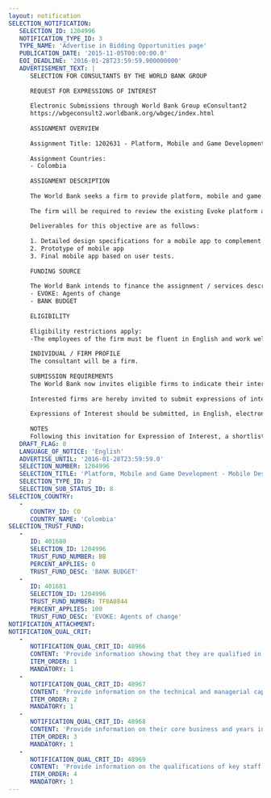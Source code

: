 ```yaml
---
layout: notification
SELECTION_NOTIFICATION: 
   SELECTION_ID: 1204996
   NOTIFICATION_TYPE_ID: 3
   TYPE_NAME: 'Advertise in Bidding Opportunities page'
   PUBLICATION_DATE: '2015-11-05T00:00:00.0'
   EOI_DEADLINE: '2016-01-28T23:59:59.900000000'
   ADVERTISEMENT_TEXT: |
      SELECTION FOR CONSULTANTS BY THE WORLD BANK GROUP
      
      REQUEST FOR EXPRESSIONS OF INTEREST
      
      Electronic Submissions through World Bank Group eConsultant2
      https://wbgeconsult2.worldbank.org/wbgec/index.html
      
      ASSIGNMENT OVERVIEW
      
      Assignment Title: 1202631 - Platform, Mobile and Game Development - Mobile Design - Competitive Firm Contract
      
      Assignment Countries:
      - Colombia
      
      ASSIGNMENT DESCRIPTION
      
      The World Bank seeks a firm to provide platform, mobile and game design and development support to the existing beta version of Evoke 2.0. The Evoke 2.0 platform will be an open source resource available to partner organizations around the world. Through this Project on Peace in Colombia, the World Bank seeks technology developers to prepare the Evoke platform for this open source phase and provide the framework to scale the project globally. The firm will be responsible for assisting the World Bank team to design and develop a mobile app to complement the on-line version of Evoke.
      
      The firm will be required to review the existing Evoke platform and game play to design a mobile version of Evoke to be designed as an app and played on Android platforms. The mobile version should both replicate those aspects of the Evoke platform that transfer to a mobile device as well as identify those areas that can not be replicated on a smaller screen. Moreover, the firm should identify those areas of design that can be only done with a mobile device that can not be done with a web platform for instance photos and geo-location. After the design phase, the firm will be expected to develop a prototype app to be tested with a number of participants in Colombia as part of the project. Finally, based on the feedback from the prototype the developer will be required to upgrade and adapt new features and learning from the prototype. 
      
      Deliverables for this objective are as follows:
      
      1. Detailed design specifications for a mobile app to complement the Evoke platform.
      2. Prototype of mobile app
      3. Final mobile app based on user tests.
      
      FUNDING SOURCE
      
      The World Bank intends to finance the assignment / services described below under the following trust fund(s):
      - EVOKE: Agents of change
      - BANK BUDGET
      
      ELIGIBILITY
      
      Eligibility restrictions apply:
      -The employees of the firm must be fluent in English and work well with culturally diverse teams.
      
      INDIVIDUAL / FIRM PROFILE
      The consultant will be a firm. 
      
      SUBMISSION REQUIREMENTS
      The World Bank now invites eligible firms to indicate their interest in providing the services. Interested firms must provide information indicating that they are qualified to perform the services (brochures, description of similar assignments, experience in similar conditions, availability of appropriate skills among staff, etc. for firms; CV and cover letter for individuals). Please note that the total size of all attachments should be less than 5MB. Consultants may associate to enhance their qualifications.
      
      Interested firms are hereby invited to submit expressions of interest.
      
      Expressions of Interest should be submitted, in English, electronically through World Bank Group eTendering (https://wbgeconsult2.worldbank.org/wbgec/index.html)
      
      NOTES
      Following this invitation for Expression of Interest, a shortlist of qualified firms will be formally invited to submit proposals. Shortlisting and selection will be subject to the availability of funding.
   DRAFT_FLAG: 0
   LANGUAGE_OF_NOTICE: 'English'
   ADVERTISE_UNTIL: '2016-01-28T23:59:59.0'
   SELECTION_NUMBER: 1204996
   SELECTION_TITLE: 'Platform, Mobile and Game Development - Mobile Design - Competitive Firm Contract'
   SELECTION_TYPE_ID: 2
   SELECTION_SUB_STATUS_ID: 8
SELECTION_COUNTRY: 
   - 
      COUNTRY_ID: CO
      COUNTRY_NAME: 'Colombia'
SELECTION_TRUST_FUND: 
   - 
      ID: 401680
      SELECTION_ID: 1204996
      TRUST_FUND_NUMBER: BB
      PERCENT_APPLIES: 0
      TRUST_FUND_DESC: 'BANK BUDGET'
   - 
      ID: 401681
      SELECTION_ID: 1204996
      TRUST_FUND_NUMBER: TF0A0844
      PERCENT_APPLIES: 100
      TRUST_FUND_DESC: 'EVOKE: Agents of change'
NOTIFICATION_ATTACHMENT: 
NOTIFICATION_QUAL_CRIT: 
   - 
      NOTIFICATION_QUAL_CRIT_ID: 48966
      CONTENT: 'Provide information showing that they are qualified in the field of the assignment.'
      ITEM_ORDER: 1
      MANDATORY: 1
   - 
      NOTIFICATION_QUAL_CRIT_ID: 48967
      CONTENT: 'Provide information on the technical and managerial capabilities of the firm.'
      ITEM_ORDER: 2
      MANDATORY: 1
   - 
      NOTIFICATION_QUAL_CRIT_ID: 48968
      CONTENT: 'Provide information on their core business and years in business.'
      ITEM_ORDER: 3
      MANDATORY: 1
   - 
      NOTIFICATION_QUAL_CRIT_ID: 48969
      CONTENT: 'Provide information on the qualifications of key staff.'
      ITEM_ORDER: 4
      MANDATORY: 1
---
```

